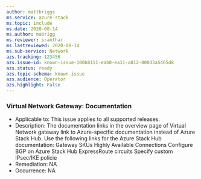 ```yaml
---
author: mattbriggs
ms.service: azure-stack
ms.topic: include
ms.date: 2020-08-14
ms.author: mabrigg
ms.reviewer: sranthar
ms.lastreviewed: 2020-08-14
ms.sub-service: Network
azs.tracking: 123456
azs.issue-id: known-issue-100b8111-eab0-ea11-a812-000d3a5465d8
azs.status: ready
azs.topic-schema: known-issue
azs.audience: Operator
azs.highlight: False
---
```

### Virtual Network Gateway: Documentation

- Applicable to: This issue applies to all supported releases.
- Description: The documentation links in the overview page of Virtual Network gateway link to Azure-specific documentation instead of Azure Stack Hub. Use the following links for the Azure Stack Hub documentation: Gateway SKUs Highly Available Connections Configure BGP on Azure Stack Hub ExpressRoute circuits Specify custom IPsec/IKE policie
- Remediation: NA
- Occurrence: NA